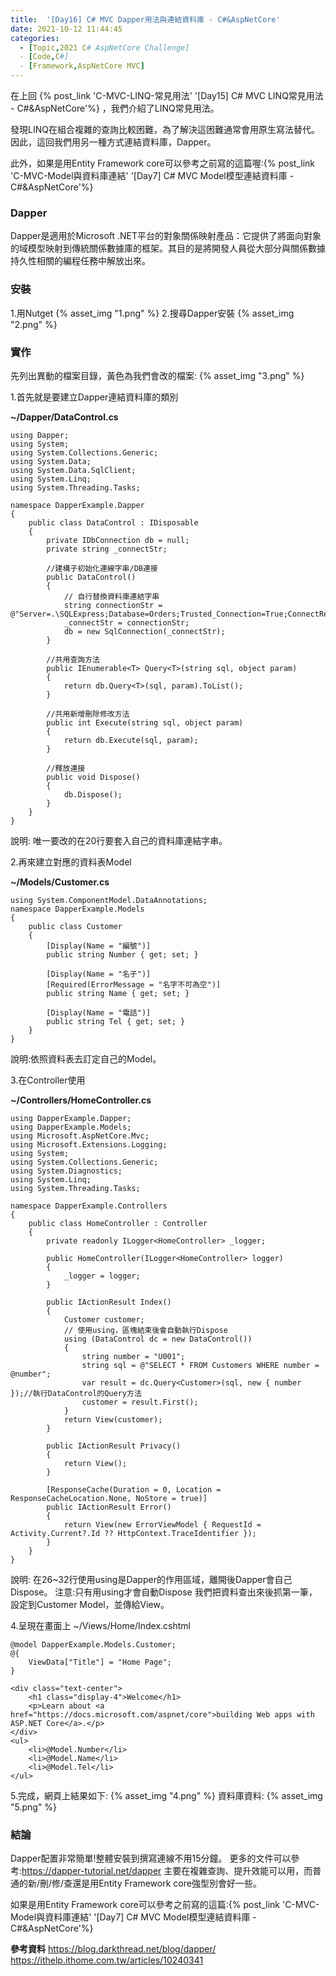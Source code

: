 ```yaml
---
title:  '[Day16] C# MVC Dapper用法與連結資料庫 - C#&AspNetCore'
date: 2021-10-12 11:44:45
categories:  
  - [Topic,2021 C# AspNetCore Challenge]
  - [Code,C#]
  - [Framework,AspNetCore MVC]
---
```



在上回 {% post_link 'C-MVC-LINQ-常見用法' '[Day15] C# MVC LINQ常見用法 - C#&AspNetCore'%}  ，我們介紹了LINQ常見用法。


發現LINQ在組合複雜的查詢比較困難，為了解決這困難通常會用原生寫法替代。
因此，這回我們用另一種方式連結資料庫，Dapper。

此外，如果是用Entity Framework core可以參考之前寫的這篇喔:{% post_link 'C-MVC-Model與資料庫連結' '[Day7] C# MVC Model模型連結資料庫 - C#&AspNetCore'%}

### Dapper
Dapper是適用於Microsoft .NET平台的對象關係映射產品：它提供了將面向對象的域模型映射到傳統關係數據庫的框架。其目的是將開發人員從大部分與關係數據持久性相關的編程任務中解放出來。

### 安裝
1.用Nutget
{% asset_img "1.png" %}
2.搜尋Dapper安裝
{% asset_img "2.png" %}

### 實作
先列出異動的檔案目錄，黃色為我們會改的檔案:
{% asset_img "3.png" %}

1.首先就是要建立Dapper連結資料庫的類別

**~/Dapper/DataControl.cs**
```
using Dapper;
using System;
using System.Collections.Generic;
using System.Data;
using System.Data.SqlClient;
using System.Linq;
using System.Threading.Tasks;

namespace DapperExample.Dapper
{
    public class DataControl : IDisposable
    {
        private IDbConnection db = null;
        private string _connectStr;

        //建構子初始化連線字串/DB連接
        public DataControl()
        {
            // 自行替換資料庫連結字串
            string connectionStr = @"Server=.\SQLExpress;Database=Orders;Trusted_Connection=True;ConnectRetryCount=0";
            _connectStr = connectionStr;
            db = new SqlConnection(_connectStr);
        }

        //共用查詢方法
        public IEnumerable<T> Query<T>(string sql, object param)
        {
            return db.Query<T>(sql, param).ToList();
        }

        //共用新增刪除修改方法
        public int Execute(string sql, object param)
        {
            return db.Execute(sql, param);
        }

        //釋放連接
        public void Dispose()
        {
            db.Dispose();
        }
    }
}
```
說明:
唯一要改的在20行要套入自己的資料庫連結字串。

2.再來建立對應的資料表Model

**~/Models/Customer.cs**
```
using System.ComponentModel.DataAnnotations;
namespace DapperExample.Models
{
    public class Customer
    {
        [Display(Name = "編號")]
        public string Number { get; set; }
       
        [Display(Name = "名子")]
        [Required(ErrorMessage = "名字不可為空")]
        public string Name { get; set; }
       
        [Display(Name = "電話")]
        public string Tel { get; set; }
    }
}
```
說明:依照資料表去訂定自己的Model。

3.在Controller使用

**~/Controllers/HomeController.cs**
```
using DapperExample.Dapper;
using DapperExample.Models;
using Microsoft.AspNetCore.Mvc;
using Microsoft.Extensions.Logging;
using System;
using System.Collections.Generic;
using System.Diagnostics;
using System.Linq;
using System.Threading.Tasks;

namespace DapperExample.Controllers
{
    public class HomeController : Controller
    {
        private readonly ILogger<HomeController> _logger;

        public HomeController(ILogger<HomeController> logger)
        {
            _logger = logger;
        }

        public IActionResult Index()
        {
            Customer customer;
            // 使用using，區塊結束後會自動執行Dispose
            using (DataControl dc = new DataControl())
            {
                string number = "U001";
                string sql = @"SELECT * FROM Customers WHERE number = @number";
                var result = dc.Query<Customer>(sql, new { number });//執行DataControl的Query方法
                customer = result.First();
            }
            return View(customer);
        }

        public IActionResult Privacy()
        {
            return View();
        }

        [ResponseCache(Duration = 0, Location = ResponseCacheLocation.None, NoStore = true)]
        public IActionResult Error()
        {
            return View(new ErrorViewModel { RequestId = Activity.Current?.Id ?? HttpContext.TraceIdentifier });
        }
    }
}

```
說明:
在26~32行使用using是Dapper的作用區域，離開後Dapper會自己Dispose。
注意:只有用using才會自動Dispose
我們把資料查出來後抓第一筆，設定到Customer Model，並傳給View。

4.呈現在畫面上
~/Views/Home/Index.cshtml
```
@model DapperExample.Models.Customer;
@{
    ViewData["Title"] = "Home Page";
}

<div class="text-center">
    <h1 class="display-4">Welcome</h1>
    <p>Learn about <a href="https://docs.microsoft.com/aspnet/core">building Web apps with ASP.NET Core</a>.</p>
</div>
<ul>
    <li>@Model.Number</li>
    <li>@Model.Name</li>
    <li>@Model.Tel</li>
</ul>
```
5.完成，網頁上結果如下:
{% asset_img "4.png" %}
資料庫資料:
{% asset_img "5.png" %}


### 結論
Dapper配置非常簡單!整體安裝到撰寫連線不用15分鐘。
更多的文件可以參考:https://dapper-tutorial.net/dapper
主要在複雜查詢、提升效能可以用，而普通的新/刪/修/查還是用Entity Framework core強型別會好一些。

如果是用Entity Framework core可以參考之前寫的這篇:{% post_link 'C-MVC-Model與資料庫連結' '[Day7] C# MVC Model模型連結資料庫 - C#&AspNetCore'%}

**參考資料**
https://blog.darkthread.net/blog/dapper/
https://ithelp.ithome.com.tw/articles/10240341